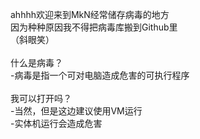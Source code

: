 ahhhh欢迎来到MkN经常储存病毒的地方
</br>
因为种种原因我不得把病毒库搬到Github里
</br>
（斜眼笑）
</br>
</br>
什么是病毒？
</br>
-病毒是指一个可对电脑造成危害的可执行程序
</br>
</br>
我可以打开吗？
</br>
-当然，但是这边建议使用VM运行
</br>
-实体机运行会造成危害
